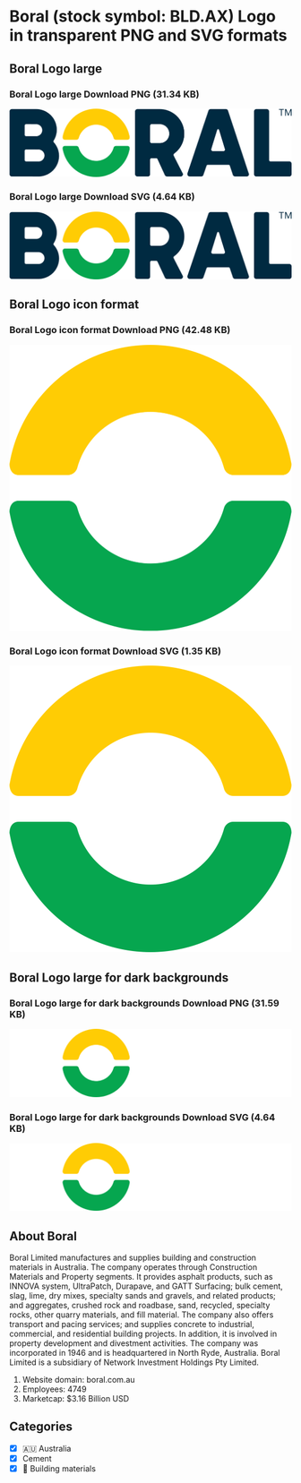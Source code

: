 # Boral (stock symbol: BLD.AX) Logo in transparent PNG and SVG formats

## Boral Logo large

### Boral Logo large Download PNG (31.34 KB)

![Boral Logo large Download PNG (31.34 KB)](/img/orig/BLD.AX_BIG-271b5ab4.png)

### Boral Logo large Download SVG (4.64 KB)

![Boral Logo large Download SVG (4.64 KB)](/img/orig/BLD.AX_BIG-6036e76d.svg)

## Boral Logo icon format

### Boral Logo icon format Download PNG (42.48 KB)

![Boral Logo icon format Download PNG (42.48 KB)](/img/orig/BLD.AX-6303630c.png)

### Boral Logo icon format Download SVG (1.35 KB)

![Boral Logo icon format Download SVG (1.35 KB)](/img/orig/BLD.AX-bc0bf55f.svg)

## Boral Logo large for dark backgrounds

### Boral Logo large for dark backgrounds Download PNG (31.59 KB)

![Boral Logo large for dark backgrounds Download PNG (31.59 KB)](/img/orig/BLD.AX_BIG.D-501601bc.png)

### Boral Logo large for dark backgrounds Download SVG (4.64 KB)

![Boral Logo large for dark backgrounds Download SVG (4.64 KB)](/img/orig/BLD.AX_BIG.D-41f7a858.svg)

## About Boral

Boral Limited manufactures and supplies building and construction materials in Australia. The company operates through Construction Materials and Property segments. It provides asphalt products, such as INNOVA system, UltraPatch, Durapave, and GATT Surfacing; bulk cement, slag, lime, dry mixes, specialty sands and gravels, and related products; and aggregates, crushed rock and roadbase, sand, recycled, specialty rocks, other quarry materials, and fill material. The company also offers transport and pacing services; and supplies concrete to industrial, commercial, and residential building projects. In addition, it is involved in property development and divestment activities. The company was incorporated in 1946 and is headquartered in North Ryde, Australia. Boral Limited is a subsidiary of Network Investment Holdings Pty Limited.

1. Website domain: boral.com.au
2. Employees: 4749
3. Marketcap: $3.16 Billion USD


## Categories
- [x] 🇦🇺 Australia
- [x] Cement
- [x] 🧱 Building materials
